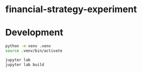 # financial-strategy-experiment


# Development
```bash
python -m venv .venv
source .venv/bin/activate

jupyter lab
jupyter lab build
```